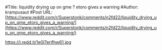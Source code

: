 #Title: liquidity drying up on gme ? etoro gives a warning
#Author: krampusaut
#Post URL: [https://www.reddit.com/r/Superstonk/comments/n2fd22/liquidity_drying_up_on_gme_etoro_gives_a_warning/](https://www.reddit.com/r/Superstonk/comments/n2fd22/liquidity_drying_up_on_gme_etoro_gives_a_warning/)


https://i.redd.it/1e0l7erifhw61.jpg
